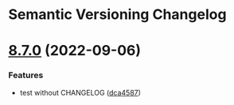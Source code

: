 # Semantic Versioning Changelog

# [8.7.0](https://github.com/adrianostas/flutter-monorepo/compare/v8.6.0...v8.7.0) (2022-09-06)


### Features

* test without CHANGELOG ([dca4587](https://github.com/adrianostas/flutter-monorepo/commit/dca4587f292680bf636493f977f6b3a080393dcd))

